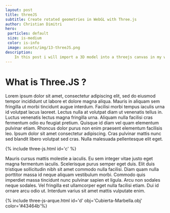 ```yaml
---
layout: post
title: threeJS
subtitle: Create rotated geometries in WebGL with Three.js
author: Christian Dimitri
hero:
 particles: default
 size: is-medium
 color: is-info
 image: assets/img/13-threeJS.png
description: 
    In this post i will import a 3D model into a threejs canvas in my wesbite, and load some materials, lights, and more actions and events. This provides live interaction with the 3D world for architects, designers and others in the field.
---
```


# What is Three.JS ?

Lorem ipsum dolor sit amet, consectetur adipiscing elit, sed do eiusmod tempor incididunt ut labore et dolore magna aliqua. Mauris in aliquam sem fringilla ut morbi tincidunt augue interdum. Facilisi morbi tempus iaculis urna id volutpat lacus laoreet. Lectus nulla at volutpat diam ut venenatis tellus in. Luctus venenatis lectus magna fringilla urna. Aliquam nulla facilisi cras fermentum odio eu feugiat pretium. Quisque id diam vel quam elementum pulvinar etiam. Rhoncus dolor purus non enim praesent elementum facilisis leo. Ipsum dolor sit amet consectetur adipiscing. Cras pulvinar mattis nunc sed blandit libero volutpat sed cras. Nulla malesuada pellentesque elit eget.


{% include three-js.html id='c' %}


Mauris cursus mattis molestie a iaculis. Eu sem integer vitae justo eget magna fermentum iaculis. Scelerisque purus semper eget duis. Elit duis tristique sollicitudin nibh sit amet commodo nulla facilisi. Diam quam nulla porttitor massa id neque aliquam vestibulum morbi. Commodo quis imperdiet massa tincidunt nunc pulvinar sapien et ligula. Arcu non sodales neque sodales. Vel fringilla est ullamcorper eget nulla facilisi etiam. Dui id ornare arcu odio ut. Interdum varius sit amet mattis vulputate enim.

{% include three-js-arque.html id='d' obj='Cubierta-Marbella.obj' color='#43464b'%}
